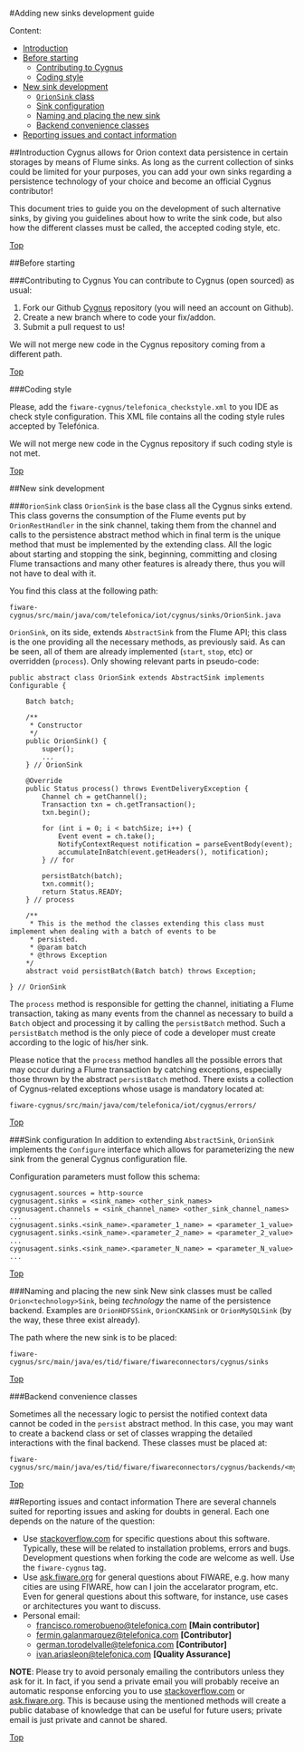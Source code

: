 #<a name="top"></a>Adding new sinks development guide

Content:

* [Introduction](#section1)
* [Before starting](#section2)
    * [Contributing to Cygnus](#section2.1)
    * [Coding style](#section2.2)
* [New sink development](#section3)
    * [`OrionSink` class](#section3.1)
    * [Sink configuration](#section3.2)
    * [Naming and placing the new sink](#section3.3)
    * [Backend convenience classes](#section3.4)
* [Reporting issues and contact information](#section4)

##<a name="section1"></a>Introduction
Cygnus allows for Orion context data persistence in certain storages by means of Flume sinks. As long as the current collection of sinks could be limited for your purposes, you can add your own sinks regarding a persistence technology of your choice and become an official Cygnus contributor!

This document tries to guide you on the development of such alternative sinks, by giving you guidelines about how to write the sink code, but also how the different classes must be called, the accepted coding style, etc.

[Top](#top)

##<a name="section2"></a>Before starting

###<a name="section2.1"></a>Contributing to Cygnus
You can contribute to Cygnus (open sourced) as usual:

1. Fork our Github [Cygnus](https://github.com/telefonicaid/fiware-cygnus) repository (you will need an account on Github).
2. Create a new branch where to code your fix/addon.
3. Submit a pull request to us!  

We will not merge new code in the Cygnus repository coming from a different path.

[Top](#top)

###<a name="section2.2"></a>Coding style 

Please, add the `fiware-cygnus/telefonica_checkstyle.xml` to you IDE as check style configuration. This XML file contains all the coding style rules accepted by Telefónica.

We will not merge new code in the Cygnus repository if such coding style is not met.

[Top](#top)

##<a name="section3"></a>New sink development

###<a name="section3.1"></a>`OrionSink` class
`OrionSink` is the base class all the Cygnus sinks extend. This class governs the consumption of the Flume events put by `OrionRestHandler` in the sink channel, taking them from the channel and calls to the persistence abstract method which in final term is the unique method that must be implemented by the extending class. All the logic about starting and stopping the sink, beginning, committing and closing Flume transactions and many other features is already there, thus you will not have to deal with it.

You find this class at the following path:

    fiware-cygnus/src/main/java/com/telefonica/iot/cygnus/sinks/OrionSink.java

`OrionSink`, on its side, extends `AbstractSink` from the Flume API; this class is the one providing all the necessary methods, as previously said. As can be seen, all of them are already implemented (`start`, `stop`, etc) or overridden (`process`). Only showing relevant parts in pseudo-code:

    public abstract class OrionSink extends AbstractSink implements Configurable {
    
    	Batch batch;
    	
		/**
		 * Constructor
		 */ 
		public OrionSink() {
			super();
			...
		} // OrionSink

		@Override
		public Status process() throws EventDeliveryException {
			Channel ch = getChannel();
			Transaction txn = ch.getTransaction();
			txn.begin();
			
			for (int i = 0; i < batchSize; i++) {
				Event event = ch.take();
				NotifyContextRequest notification = parseEventBody(event);
				accumulateInBatch(event.getHeaders(), notification);
			} // for
			
			persistBatch(batch);
			txn.commit();
			return Status.READY;
		} // process

    	/**
     	 * This is the method the classes extending this class must implement when dealing with a batch of events to be
     	 * persisted.
     	 * @param batch
     	 * @throws Exception
        */
    	abstract void persistBatch(Batch batch) throws Exception;
    
    } // OrionSink   

The `process` method is responsible for getting the channel, initiating a Flume transaction, taking as many events from the channel as necessary to build a `Batch` object and processing it by calling the `persistBatch` method. Such a `persistBatch` method is the only piece of code a developer must create according to the logic of his/her sink.

Please notice that the `process` method handles all the possible errors that may occur during a Flume transaction by catching exceptions, especially those thrown by the abstract `persistBatch` method. There exists a collection of Cygnus-related exceptions whose usage is mandatory located at:

    fiware-cygnus/src/main/java/com/telefonica/iot/cygnus/errors/

[Top](#top)

###<a name="section3.2"></a>Sink configuration
In addition to extending `AbstractSink`, `OrionSink` implements the `Configure` interface which allows for parameterizing the new sink from the general Cygnus configuration file.

Configuration parameters must follow this schema:

    cygnusagent.sources = http-source
    cygnusagent.sinks = <sink_name> <other_sink_names>
    cygnusagent.channels = <sink_channel_name> <other_sink_channel_names>
    ...
    cygnusagent.sinks.<sink_name>.<parameter_1_name> = <parameter_1_value>
    cygnusagent.sinks.<sink_name>.<parameter_2_name> = <parameter_2_value>
	...
	cygnusagent.sinks.<sink_name>.<parameter_N_name> = <parameter_N_value>
	...

[Top](#top)

###<a name="section3.3"></a>Naming and placing the new sink
New sink classes must be called `Orion<technology>Sink`, being <i>technology</i> the name of the persistence backend. Examples are `OrionHDFSSink`, `OrionCKANSink` or `OrionMySQLSink` (by the way, these three exist already).

The path where the new sink is to be placed:

    fiware-cygnus/src/main/java/es/tid/fiware/fiwareconnectors/cygnus/sinks
    
[Top](#top)
 
###<a name="section3.4"></a>Backend convenience classes

Sometimes all the necessary logic to persist the notified context data cannot be coded in the `persist` abstract method. In this case, you may want to create a backend class or set of classes wrapping the detailed interactions with the final backend. These classes must be placed at:

    fiware-cygnus/src/main/java/es/tid/fiware/fiwareconnectors/cygnus/backends/<my_backend_classes>/

[Top](#top)

##<a name="section4"></a>Reporting issues and contact information
There are several channels suited for reporting issues and asking for doubts in general. Each one depends on the nature of the question:

* Use [stackoverflow.com](http://stackoverflow.com) for specific questions about this software. Typically, these will be related to installation problems, errors and bugs. Development questions when forking the code are welcome as well. Use the `fiware-cygnus` tag.
* Use [ask.fiware.org](https://ask.fiware.org/questions/) for general questions about FIWARE, e.g. how many cities are using FIWARE, how can I join the accelarator program, etc. Even for general questions about this software, for instance, use cases or architectures you want to discuss.
* Personal email:
    * [francisco.romerobueno@telefonica.com](mailto:francisco.romerobueno@telefonica.com) **[Main contributor]**
    * [fermin.galanmarquez@telefonica.com](mailto:fermin.galanmarquez@telefonica.com) **[Contributor]**
    * [german.torodelvalle@telefonica.com](german.torodelvalle@telefonica.com) **[Contributor]**
    * [ivan.ariasleon@telefonica.com](mailto:ivan.ariasleon@telefonica.com) **[Quality Assurance]**

**NOTE**: Please try to avoid personaly emailing the contributors unless they ask for it. In fact, if you send a private email you will probably receive an automatic response enforcing you to use [stackoverflow.com](stackoverflow.com) or [ask.fiware.org](https://ask.fiware.org/questions/). This is because using the mentioned methods will create a public database of knowledge that can be useful for future users; private email is just private and cannot be shared.

[Top](#top)
